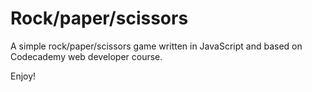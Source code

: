 Rock/paper/scissors
===================

A simple rock/paper/scissors game written in JavaScript and based on Codecademy web developer course.

Enjoy!
